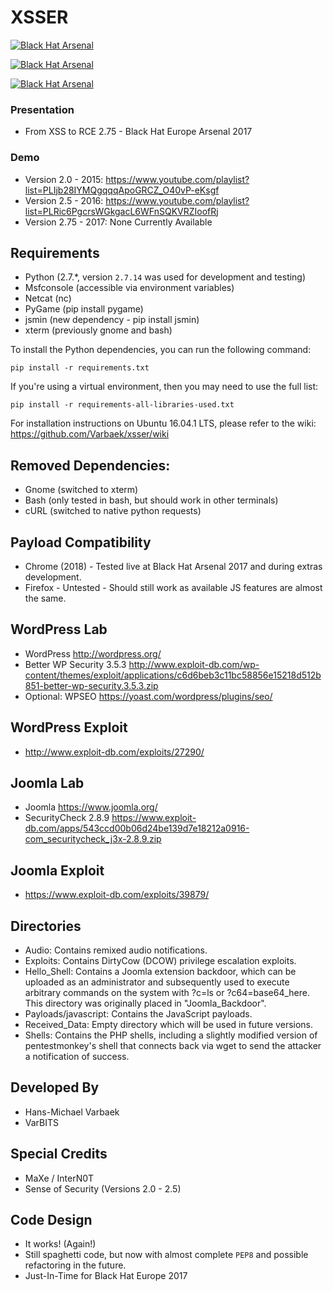 XSSER
==========

<a href="https://www.blackhat.com/eu-15/arsenal.html"><img alt="Black Hat Arsenal" src="https://rawgit.com/toolswatch/badges/master/arsenal/2015.svg" /></a>

<a href="https://www.blackhat.com/eu-16/arsenal.html"><img alt="Black Hat Arsenal" src="https://rawgit.com/toolswatch/badges/master/arsenal/2016.svg" /></a>

<a href="https://www.blackhat.com/eu-17/arsenal.html"><img alt="Black Hat Arsenal" src="https://rawgit.com/toolswatch/badges/master/arsenal/2017.svg" /></a>

### Presentation
* From XSS to RCE 2.75 - Black Hat Europe Arsenal 2017

### Demo
* Version 2.0  - 2015: https://www.youtube.com/playlist?list=PLIjb28IYMQgqqqApoGRCZ_O40vP-eKsgf
* Version 2.5  - 2016: https://www.youtube.com/playlist?list=PLRic6PgcrsWGkgacL6WFnSQKVRZIoofRj
* Version 2.75 - 2017: None Currently Available 

Requirements
------------
* Python (2.7.*, version `2.7.14` was used for development and testing)
* Msfconsole (accessible via environment variables)
* Netcat (nc)
* PyGame (pip install pygame)
* jsmin (new dependency - pip install jsmin)
* xterm (previously gnome and bash)

To install the Python dependencies, you can run the following command:

`pip install -r requirements.txt`

If you're using a virtual environment, then you may need to use the full list:

`pip install -r requirements-all-libraries-used.txt`

For installation instructions on Ubuntu 16.04.1 LTS, please refer to the wiki: https://github.com/Varbaek/xsser/wiki

Removed Dependencies:
------------
* Gnome (switched to xterm)
* Bash (only tested in bash, but should work in other terminals)
* cURL (switched to native python requests)

Payload Compatibility
------------
* Chrome (2018) - Tested live at Black Hat Arsenal 2017 and during extras development.
* Firefox - Untested - Should still work as available JS features are almost the same.

WordPress Lab
------------------
* WordPress http://wordpress.org/
* Better WP Security 3.5.3 http://www.exploit-db.com/wp-content/themes/exploit/applications/c6d6beb3c11bc58856e15218d512b851-better-wp-security.3.5.3.zip
* Optional: WPSEO https://yoast.com/wordpress/plugins/seo/

WordPress Exploit
------------------
* http://www.exploit-db.com/exploits/27290/

Joomla Lab
------------------
* Joomla https://www.joomla.org/
* SecurityCheck 2.8.9 https://www.exploit-db.com/apps/543ccd00b06d24be139d7e18212a0916-com_securitycheck_j3x-2.8.9.zip

Joomla Exploit
------------------
* https://www.exploit-db.com/exploits/39879/

Directories
------------
* Audio: Contains remixed audio notifications.
* Exploits: Contains DirtyCow (DCOW) privilege escalation exploits.
* Hello_Shell: Contains a Joomla extension backdoor, which can be uploaded as an administrator and 
               subsequently used to execute arbitrary commands on the system with ?c=ls or ?c64=base64_here.
               This directory was originally placed in "Joomla_Backdoor".
* Payloads/javascript: Contains the JavaScript payloads.
* Received_Data: Empty directory which will be used in future versions.
* Shells: Contains the PHP shells, including a slightly modified version of pentestmonkey's shell that 
          connects back via wget to send the attacker a notification of success.

Developed By
------------
* Hans-Michael Varbaek
* VarBITS

Special Credits
------------
* MaXe / InterN0T
* Sense of Security (Versions 2.0 - 2.5)

Code Design
-----------
* It works! (Again!)
* Still spaghetti code, but now with almost complete `PEP8` and possible refactoring in the future.
* Just-In-Time for Black Hat Europe 2017
